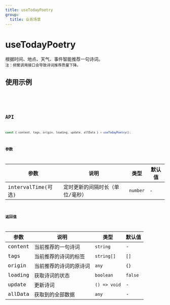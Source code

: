 ```yaml
---
title: useTodayPoetry
group:
  title: 业务场景
---
```


# useTodayPoetry

根据时间、地点、天气、事件智能推荐一句诗词。  
`注：频繁调用接口会导致诗词推荐质量下降。`

## 使用示例

<code src="../../src/hooks/src/useTodayPoetry/demo/base" />

<code src="../../src/hooks/src/useTodayPoetry/demo/interval" />

## API

```ts
const { content, tags, origin, loading, update, allData } = useTodayPoetry();
```

### 参数

| 参数               | 说明                            | 类型     | 默认值 |
| ------------------ | ------------------------------- | -------- | ------ |
| intervalTime(可选) | 定时更新的间隔时长（单位/毫秒） | `number` | -      |

### 返回值

| 参数    | 说明                   | 类型         | 默认值  |
| ------- | ---------------------- | ------------ | ------- |
| content | 当前推荐的一句诗词     | `string`     | -       |
| tags    | 当前推荐的诗词的标签   | `string[]`   | `[]`    |
| origin  | 当前推荐的诗词的原诗词 | `any`        | `{}`    |
| loading | 获取诗词的状态         | `boolean`    | `false` |
| update  | 更新诗词               | `() => void` | -       |
| allData | 获取到的全部数据       | `any`        | -       |
